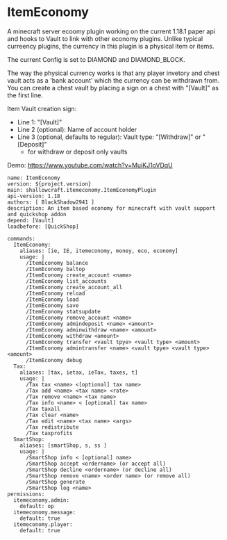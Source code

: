 # ItemEconomy

A minecraft server ecoomy plugin working on the current 1.18.1 paper api and hooks to Vault to link with other economy plugins.
Unlike typical curreency plugins, the currency in this plugin is a physical item or items.

The current Config is set to DIAMOND and DIAMOND_BLOCK.

The way the physical currency works is that any player invetory and chest vault acts as a 'bank account' which the currency can be withdrawn from. You can create a chest vault
by placing a sign on a chest with "[Vault]" as the first line.

Item Vault creation sign:
  - Line 1: "[Vault]"
  - Line 2 (optional): Name of account holder
  - Line 3 (optional, defaults to regular): Vault type: "[Withdraw]" or "[Deposit]" 
    - for withdraw or deposit only vaults

Demo: https://www.youtube.com/watch?v=MuiKJ1oVDqU
```
name: ItemEconomy
version: ${project.version}
main: shallowcraft.itemeconomy.ItemEconomyPlugin
api-version: 1.18
authors: [ BlackShadow2941 ]
description: An item based economy for minecraft with vault support and quickshop addon
depend: [Vault]
loadbefore: [QuickShop]

commands:
  ItemEconomy:
    aliases: [ie, IE, itemeconomy, money, eco, economy]
    usage: |
      /ItemEconomy balance
      /ItemEconomy baltop
      /ItemEconomy create_account <name>
      /ItemEconomy list_accounts
      /ItemEconomy create_account_all
      /ItemEconomy reload
      /ItemEconomy load
      /ItemEconomy save
      /ItemEconomy statsupdate
      /ItemEconomy remove_account <name>
      /ItemEconomy admindeposit <name> <amount>
      /ItemEconomy adminwithdraw <name> <amount>
      /ItemEconomy withdraw <amount>
      /ItemEconomy transfer <vault tpye> <vault type> <amount>
      /ItemEconomy admintransfer <name> <vault tpye> <vault type> <amount>
      /ItemEconomy debug
  Tax:
    aliases: [tax, ietax, ieTax, taxes, t]
    usage: |
      /Tax tax <name> <[optional] tax name>
      /Tax add <name> <tax name> <rate>
      /Tax remove <name> <tax name>
      /Tax info <name> < [optional] tax name>
      /Tax taxall
      /Tax clear <name>
      /Tax edit <name> <tax name> <args>
      /Tax redistribute
      /Tax taxprofits
  SmartShop:
    aliases: [smartShop, s, ss ]
    usage: |
      /SmartShop info < [optional] name>
      /SmartShop accept <ordername> (or accept all)
      /SmartShop decline <ordername> (or decline all)
      /SmartShop remove <name> <order name> (or remove all)
      /SmartShop generate
      /SmartShop log <name>
permissions:
  itemeconomy.admin:
    default: op
  itemeconomy.message:
    default: true
  itemeconomy.player:
    default: true

```

